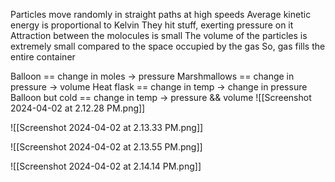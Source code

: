 Particles move randomly in straight paths at high speeds
Average kinetic energy is proportional to Kelvin
They hit stuff, exerting pressure on it
Attraction between the molocules is small
The volume of the particles is extremely small compared to the space occupied by the gas
So, gas fills the entire container

Balloon == change in moles -> pressure 
Marshmallows == change in pressure -> volume
Heat flask == change in temp -> change in pressure
Balloon but cold == change in temp -> pressure && volume
![[Screenshot 2024-04-02 at 2.12.28 PM.png]]

![[Screenshot 2024-04-02 at 2.13.33 PM.png]]

![[Screenshot 2024-04-02 at 2.13.55 PM.png]]

![[Screenshot 2024-04-02 at 2.14.14 PM.png]]

